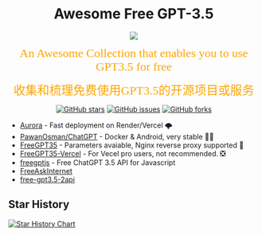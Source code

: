 </h1>
<div align="center">
    <h1>Awesome Free GPT-3.5</h1>
    <a href="https://awesome.re"><img src="https://awesome.re/badge.svg"/></a>
</div>


<p align="center">
<font face="黑体" color=orange size=5"> An Awesome Collection that enables you to use GPT3.5 for free </font>
</p>
<p align="center">
<font face="黑体" color=orange size=5"> 收集和梳理免费使用GPT3.5的开源项目或服务 </font>
</p>
<p align="center">
  <a href="https://github.com/jasonwang178/Awesome-free-GPT3.5/stargazers"> <img src="https://img.shields.io/github/stars/jasonwang178/Awesome-free-GPT3.5.svg?style=popout-square" alt="GitHub stars"></a>
  <a href="https://github.com/jasonwang178/Awesome-free-GPT3.5/issues"> <img src="https://img.shields.io/github/issues/jasonwang178/Awesome-free-GPT3.5.svg?style=popout-square" alt="GitHub issues"></a>
  <a href="https://github.com/HqWu-HITCS/Awesome-Chinese-LLM/forks"> <img src="https://img.shields.io/github/forks/jasonwang178/Awesome-free-GPT3.5.svg?style=popout-square" alt="GitHub forks"></a>
</p>



* [Aurora](https://github.com/aurora-develop/aurora) - Fast deployment on Render/Vercel 🌩
* [PawanOsman/ChatGPT](https://github.com/PawanOsman/ChatGPT) - Docker & Android, very stable 👍🏻
* [FreeGPT35](https://github.com/missuo/FreeGPT35) - Parameters avaiable, Nginx reverse proxy supported 🥳
* [FreeGPT35-Vercel](https://github.com/cliouo/FreeGPT35-Vercel) - For Vecel pro users, not recommended. ❎
* [freegptjs](https://github.com/Dalufishe/freegptjs) - Free ChatGPT 3.5 API for Javascript
* [FreeAskInternet](https://github.com/nashsu/FreeAskInternet)
* [free-gpt3.5-2api](https://github.com/aurorax-neo/free-gpt3.5-2api)


## Star History

<a href="https://star-history.com/#jasonwang178/Awesome-free-GPT3.5&Date">
 <picture>
   <source media="(prefers-color-scheme: dark)" srcset="https://api.star-history.com/svg?repos=jasonwang178/Awesome-free-GPT3.5&type=Date&theme=dark" />
   <source media="(prefers-color-scheme: light)" srcset="https://api.star-history.com/svg?repos=jasonwang178/Awesome-free-GPT3.5&type=Date" />
   <img alt="Star History Chart" src="https://api.star-history.com/svg?repos=jasonwang178/Awesome-free-GPT3.5&type=Date" />
 </picture>
</a>

